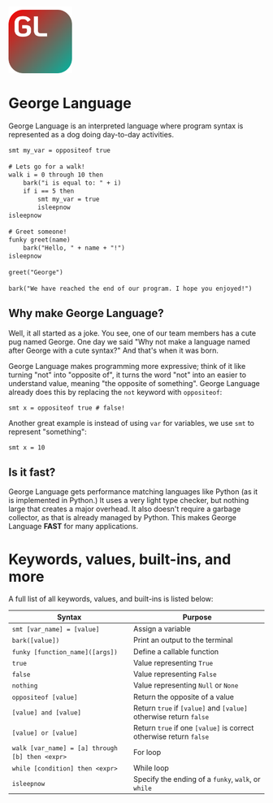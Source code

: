 <img src="resources/icons/george_language_icon.svg" width="125">

# George Language
George Language is an interpreted language where program syntax is represented as a dog 
doing day-to-day activities.

```
smt my_var = oppositeof true 

# Lets go for a walk!
walk i = 0 through 10 then
    bark("i is equal to: " + i)
    if i == 5 then
        smt my_var = true
        isleepnow
isleepnow

# Greet someone!
funky greet(name)
    bark("Hello, " + name + "!")
isleepnow

greet("George")

bark("We have reached the end of our program. I hope you enjoyed!")
```

## Why make George Language?
Well, it all started as a joke. You see, one of our team members has a cute pug named George. One day we said 
"Why not make a language named after George with a cute syntax?" And that's when it was born.

George Language makes programming more expressive; think of it like turning "not" into "opposite of", it 
turns the word "not" into an easier to understand value, meaning "the opposite of something". George Language 
already does this by replacing the `not` keyword with `oppositeof`:

```
smt x = oppositeof true # false!
```

Another great example is instead of using `var` for variables, we use `smt` to represent "something":

```
smt x = 10
```

## Is it fast?
George Language gets performance matching languages like Python (as it is implemented in Python.) 
It uses a very light type checker, but nothing large that creates a major overhead. It also 
doesn't require a garbage collector, as that is already managed by Python. This makes George
Language **FAST** for many applications.

# Keywords, values, built-ins, and more
A full list of all keywords, values, and built-ins is listed below:

| Syntax                                          | Purpose                                                            |
|-------------------------------------------------|--------------------------------------------------------------------|
| `smt [var_name] = [value]`                      | Assign a variable                                                  |
| `bark([value])`                                 | Print an output to the terminal                                    |
| `funky [function_name]([args])`                 | Define a callable function                                         |
| `true`                                          | Value representing `True`                                          |
| `false`                                         | Value representing `False`                                         |
| `nothing`                                       | Value representing `Null` or `None`                                |
| `oppositeof [value]`                            | Return the opposite of a value                                     |
| `[value] and [value]`                           | Return `true` if `[value]` and `[value]` otherwise return `false`  |
| `[value] or [value]`                            | Return `true` if one `[value]` is correct otherwise return `false` |
| `walk [var_name] = [a] through [b] then <expr>` | For loop                                                           |
| `while [condition] then <expr>`                 | While loop                                                         |
| `isleepnow`                                     | Specify the ending of a `funky`, `walk`, or `while`                |

